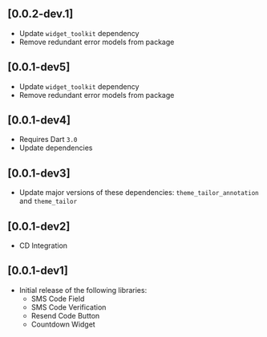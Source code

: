 ## [0.0.2-dev.1]
* Update `widget_toolkit` dependency
* Remove redundant error models from package

## [0.0.1-dev5]
* Update `widget_toolkit` dependency
* Remove redundant error models from package

## [0.0.1-dev4]
* Requires Dart `3.0`
* Update dependencies

## [0.0.1-dev3]
* Update major versions of these dependencies: `theme_tailor_annotation` and `theme_tailor`

## [0.0.1-dev2]
* CD Integration

## [0.0.1-dev1]
* Initial release of the following libraries:
  * SMS Code Field
  * SMS Code Verification
  * Resend Code Button
  * Countdown Widget
